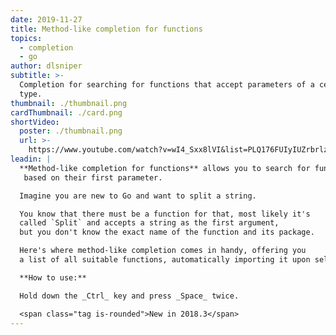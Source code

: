 ```yaml
---
date: 2019-11-27
title: Method-like completion for functions
topics:
  - completion
  - go
author: dlsniper
subtitle: >-
  Completion for searching for functions that accept parameters of a certain
  type.
thumbnail: ./thumbnail.png
cardThumbnail: ./card.png
shortVideo:
  poster: ./thumbnail.png
  url: >-
    https://www.youtube.com/watch?v=wI4_Sxx8lVI&list=PLQ176FUIyIUZrbrlz4AY1V8VzBJKZyVlW&index=85
leadin: |
  **Method-like completion for functions** allows you to search for functions
   based on their first parameter.

  Imagine you are new to Go and want to split a string.

  You know that there must be a function for that, most likely it's
  called `Split` and accepts a string as the first argument,
  but you don't know the exact name of the function and its package.

  Here's where method-like completion comes in handy, offering you
  a list of all suitable functions, automatically importing it upon selection.

  **How to use:**

  Hold down the _Ctrl_ key and press _Space_ twice.

  <span class="tag is-rounded">New in 2018.3</span>
---
```


